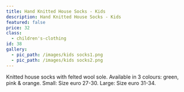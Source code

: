 ```yaml
---
title: Hand Knitted House Socks - Kids
description: Hand Knitted House Socks - Kids
featured: false
price: 32
class:
  - children's-clothing
id: 38
gallery:
  - pic_path: /images/kids socks1.png
  - pic_path: /images/kids socks2.png
---
```



Knitted house socks with felted wool sole. Available in 3 colours: green, pink & orange. Small: Size euro 27-30. Large: Size euro 31-34.
